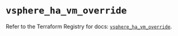 # `vsphere_ha_vm_override`

Refer to the Terraform Registry for docs: [`vsphere_ha_vm_override`](https://registry.terraform.io/providers/hashicorp/vsphere/2.11.0/docs/resources/ha_vm_override).
